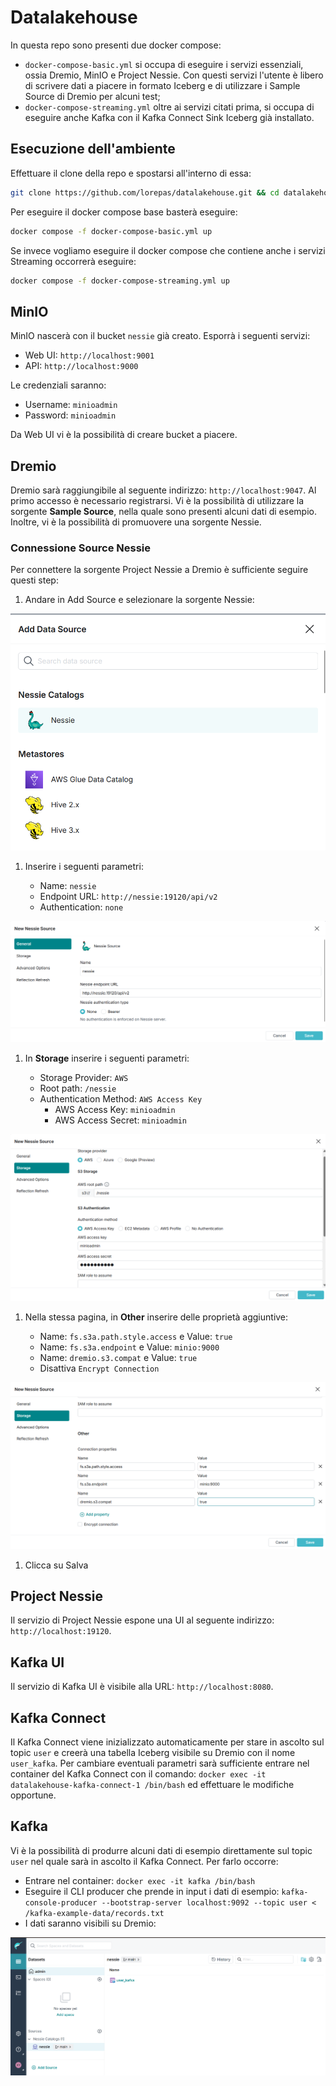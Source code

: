 # Datalakehouse

In questa repo sono presenti due docker compose:

- `docker-compose-basic.yml` si occupa di eseguire i servizi essenziali, ossia Dremio, MinIO e Project Nessie. Con questi servizi l'utente è libero di scrivere dati a piacere in formato Iceberg e di utilizzare i Sample Source di Dremio per alcuni test;
- `docker-compose-streaming.yml` oltre ai servizi citati prima, si occupa di eseguire anche Kafka con il Kafka Connect Sink Iceberg già installato.

## Esecuzione dell'ambiente

Effettuare il clone della repo e spostarsi all'interno di essa:

```bash
git clone https://github.com/lorepas/datalakehouse.git && cd datalakehouse
```

Per eseguire il docker compose base basterà eseguire:

```bash
docker compose -f docker-compose-basic.yml up
```

Se invece vogliamo eseguire il docker compose che contiene anche i servizi Streaming occorrerà eseguire:

```bash
docker compose -f docker-compose-streaming.yml up
```

## MinIO

MinIO nascerà con il bucket `nessie` già creato. Esporrà i seguenti servizi:

- Web UI: `http://localhost:9001`
- API: `http://localhost:9000`

Le credenziali saranno:

- Username: `minioadmin`
- Password: `minioadmin`

Da Web UI vi è la possibilità di creare bucket a piacere.

## Dremio

Dremio sarà raggiungibile al seguente indirizzo: `http://localhost:9047`. Al primo accesso è necessario registrarsi. Vi è la possibilità di utilizzare la sorgente **Sample Source**, nella quale sono presenti alcuni dati di esempio. Inoltre, vi è la possibilità di promuovere una sorgente Nessie.

### Connessione Source Nessie

Per connettere la sorgente Project Nessie a Dremio è sufficiente seguire questi step:

1. Andare in Add Source e selezionare la sorgente Nessie:

![source](img/conn1.png)

1. Inserire i seguenti parametri:

    - Name: `nessie`
    - Endpoint URL: `http://nessie:19120/api/v2`
    - Authentication: `none`

![source-1](img/conn2.png)

1. In **Storage** inserire i seguenti parametri:
  
    - Storage Provider: `AWS`
    - Root path: `/nessie`
    - Authentication Method: `AWS Access Key`
      - AWS Access Key: `minioadmin`
      - AWS Access Secret: `minioadmin`

![source-2](img/conn3.png)

1. Nella stessa pagina, in **Other** inserire delle proprietà aggiuntive:

    - Name: `fs.s3a.path.style.access` e Value: `true`
    - Name: `fs.s3a.endpoint` e Value: `minio:9000`
    - Name: `dremio.s3.compat` e Value: `true`
    - Disattiva `Encrypt Connection`

![source-3](img/conn4.png)

1. Clicca su Salva

## Project Nessie

Il servizio di Project Nessie espone una UI al seguente indirizzo: `http://localhost:19120`.

## Kafka UI

Il servizio di Kafka UI è visibile alla URL: `http://localhost:8080`.

## Kafka Connect

Il Kafka Connect viene inizializzato automaticamente per stare in ascolto sul topic `user` e creerà una tabella Iceberg visibile su Dremio con il nome `user_kafka`. Per cambiare eventuali parametri sarà sufficiente entrare nel container del Kafka Connect con il comando: `docker exec -it datalakehouse-kafka-connect-1 /bin/bash` ed effettuare le modifiche opportune.

## Kafka

Vi è la possibilità di produrre alcuni dati di esempio direttamente sul topic `user` nel quale sarà in ascolto il Kafka Connect. Per farlo occorre:

- Entrare nel container: `docker exec -it kafka /bin/bash`
- Eseguire il CLI producer che prende in input i dati di esempio: `kafka-console-producer --bootstrap-server localhost:9092 --topic user < /kafka-example-data/records.txt`
- I dati saranno visibili su Dremio:

![final](img/kafka-dremio.png)
